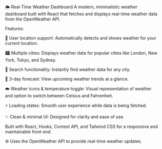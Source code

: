 🌦️ Real-Time Weather Dashboard
A modern, minimalistic weather dashboard built with React that fetches and displays real-time weather data from the OpenWeather API.

Features:

📍 User location support: Automatically detects and shows weather for your current location.

🏙️ Multiple cities: Displays weather data for popular cities like London, New York, Tokyo, and Sydney.

🔎 Search functionality: Instantly find weather data for any city.

📅 3-day forecast: View upcoming weather trends at a glance.

☁️ Weather icons & temperature toggle: Visual representation of weather and option to switch between Celsius and Fahrenheit.

⚡ Loading states: Smooth user experience while data is being fetched.

✨ Clean & minimal UI: Designed for clarity and ease of use.

Built with React, Hooks, Context API, and Tailwind CSS for a responsive and maintainable front end.

⚙️ Uses the OpenWeather API to provide real-time weather updates.
